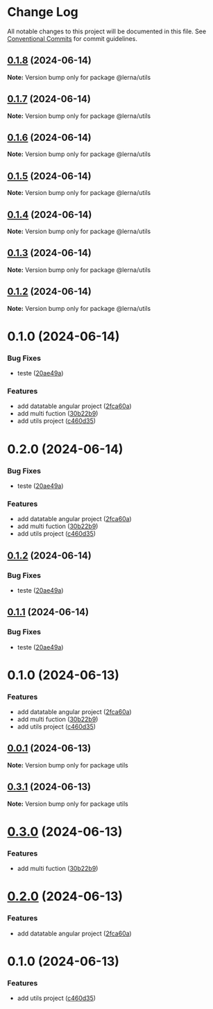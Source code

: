 # Change Log

All notable changes to this project will be documented in this file.
See [Conventional Commits](https://conventionalcommits.org) for commit guidelines.

## [0.1.8](https://github.com/felipeaufe/lerna/compare/@lerna/utils@0.1.7...@lerna/utils@0.1.8) (2024-06-14)

**Note:** Version bump only for package @lerna/utils





## [0.1.7](https://github.com/felipeaufe/lerna/compare/@lerna/utils@0.1.6...@lerna/utils@0.1.7) (2024-06-14)

**Note:** Version bump only for package @lerna/utils





## [0.1.6](https://github.com/felipeaufe/lerna/compare/@lerna/utils@0.1.5...@lerna/utils@0.1.6) (2024-06-14)

**Note:** Version bump only for package @lerna/utils





## [0.1.5](https://github.com/felipeaufe/lerna/compare/@lerna/utils@0.1.4...@lerna/utils@0.1.5) (2024-06-14)

**Note:** Version bump only for package @lerna/utils





## [0.1.4](https://github.com/felipeaufe/lerna/compare/@lerna/utils@0.1.3...@lerna/utils@0.1.4) (2024-06-14)

**Note:** Version bump only for package @lerna/utils





## [0.1.3](https://github.com/felipeaufe/lerna/compare/@lerna/utils@0.1.2...@lerna/utils@0.1.3) (2024-06-14)

**Note:** Version bump only for package @lerna/utils





## [0.1.2](https://github.com/felipeaufe/lerna/compare/@lerna/utils@0.1.1...@lerna/utils@0.1.2) (2024-06-14)

**Note:** Version bump only for package @lerna/utils





# 0.1.0 (2024-06-14)


### Bug Fixes

* teste ([20ae49a](https://github.com/felipeaufe/lerna/commit/20ae49addd069bdaaf7ccaa76deee3393dbb6118))


### Features

* add datatable angular project ([2fca60a](https://github.com/felipeaufe/lerna/commit/2fca60a6783c5604660963fa445860661f57df02))
* add multi fuction ([30b22b9](https://github.com/felipeaufe/lerna/commit/30b22b927110f0673e122897c6b9e48326c2112b))
* add utils project ([c460d35](https://github.com/felipeaufe/lerna/commit/c460d3511be357b8612bcf69beed1c6ce6b8264d))





# 0.2.0 (2024-06-14)


### Bug Fixes

* teste ([20ae49a](https://github.com/felipeaufe/lerna/commit/20ae49addd069bdaaf7ccaa76deee3393dbb6118))


### Features

* add datatable angular project ([2fca60a](https://github.com/felipeaufe/lerna/commit/2fca60a6783c5604660963fa445860661f57df02))
* add multi fuction ([30b22b9](https://github.com/felipeaufe/lerna/commit/30b22b927110f0673e122897c6b9e48326c2112b))
* add utils project ([c460d35](https://github.com/felipeaufe/lerna/commit/c460d3511be357b8612bcf69beed1c6ce6b8264d))





## [0.1.2](https://github.com/felipeaufe/lerna/compare/@felipeaufe/utils@0.1.0...@felipeaufe/utils@0.1.2) (2024-06-14)


### Bug Fixes

* teste ([20ae49a](https://github.com/felipeaufe/lerna/commit/20ae49addd069bdaaf7ccaa76deee3393dbb6118))





## [0.1.1](https://github.com/felipeaufe/lerna/compare/@felipeaufe/utils@0.1.0...@felipeaufe/utils@0.1.1) (2024-06-14)


### Bug Fixes

* teste ([20ae49a](https://github.com/felipeaufe/lerna/commit/20ae49addd069bdaaf7ccaa76deee3393dbb6118))





# 0.1.0 (2024-06-13)


### Features

* add datatable angular project ([2fca60a](https://github.com/felipeaufe/lerna/commit/2fca60a6783c5604660963fa445860661f57df02))
* add multi fuction ([30b22b9](https://github.com/felipeaufe/lerna/commit/30b22b927110f0673e122897c6b9e48326c2112b))
* add utils project ([c460d35](https://github.com/felipeaufe/lerna/commit/c460d3511be357b8612bcf69beed1c6ce6b8264d))





## [0.0.1](https://github.com/felipeaufe/lerna/compare/utils@0.3.1...utils@0.0.1) (2024-06-13)

**Note:** Version bump only for package utils





## [0.3.1](https://github.com/felipeaufe/lerna/compare/utils@0.3.0...utils@0.3.1) (2024-06-13)

**Note:** Version bump only for package utils





# [0.3.0](https://github.com/felipeaufe/lerna/compare/utils@0.2.0...utils@0.3.0) (2024-06-13)


### Features

* add multi fuction ([30b22b9](https://github.com/felipeaufe/lerna/commit/30b22b927110f0673e122897c6b9e48326c2112b))





# [0.2.0](https://github.com/felipeaufe/lerna/compare/utils@0.1.0...utils@0.2.0) (2024-06-13)


### Features

* add datatable angular project ([2fca60a](https://github.com/felipeaufe/lerna/commit/2fca60a6783c5604660963fa445860661f57df02))





# 0.1.0 (2024-06-13)


### Features

* add utils project ([c460d35](https://github.com/felipeaufe/lerna/commit/c460d3511be357b8612bcf69beed1c6ce6b8264d))
